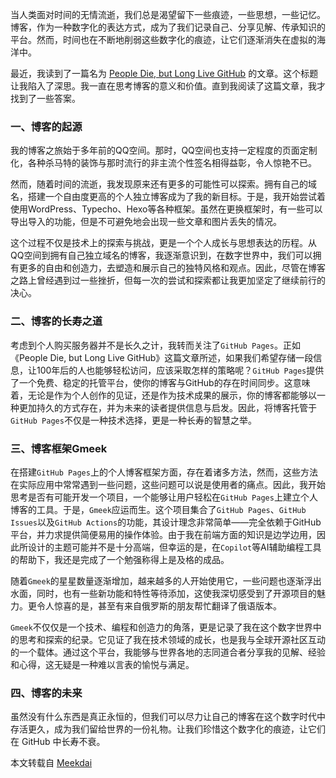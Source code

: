 当人类面对时间的无情流逝，我们总是渴望留下一些痕迹，一些思想，一些记忆。博客，作为一种数字化的表达方式，成为了我们记录自己、分享见解、传承知识的平台。然而，时间也在不断地削弱这些数字化的痕迹，让它们逐渐消失在虚拟的海洋中。

最近，我读到了一篇名为 [People Die, but Long Live GitHub](https://laike9m.com/blog/people-die-but-long-live-github,122/) 的文章。这个标题让我陷入了深思。我一直在思考博客的意义和价值。直到我阅读了这篇文章，我才找到了一些答案。

### 一、博客的起源

我的博客之旅始于多年前的QQ空间。那时，QQ空间也支持一定程度的页面定制化，各种杀马特的装饰与那时流行的非主流个性签名相得益彰，令人惊艳不已。

然而，随着时间的流逝，我发现原来还有更多的可能性可以探索。拥有自己的域名，搭建一个自由度更高的个人独立博客成为了我的新目标。于是，我开始尝试着使用WordPress、Typecho、Hexo等各种框架。虽然在更换框架时，有一些可以导出导入的功能，但是不可避免地会出现一些文章和图片丢失的情况。

这个过程不仅是技术上的探索与挑战，更是一个个人成长与思想表达的历程。从QQ空间到拥有自己独立域名的博客，我逐渐意识到，在数字世界中，我们可以拥有更多的自由和创造力，去塑造和展示自己的独特风格和观点。因此，尽管在博客之路上曾经遇到过一些挫折，但每一次的尝试和探索都让我更加坚定了继续前行的决心。

### 二、博客的长寿之道

考虑到个人购买服务器并不是长久之计，我转而关注了`GitHub Pages`。正如《People Die, but Long Live GitHub》这篇文章所述，如果我们希望存储一段信息，让100年后的人也能够轻松访问，应该采取怎样的策略呢？`GitHub Pages`提供了一个免费、稳定的托管平台，使你的博客与GitHub的存在时间同步。这意味着，无论是作为个人创作的见证，还是作为技术成果的展示，你的博客都能够以一种更加持久的方式存在，并为未来的读者提供信息与启发。因此，将博客托管于`GitHub Pages`不仅是一种技术选择，更是一种长寿的智慧之举。

### 三、博客框架Gmeek

在搭建`GitHub Pages`上的个人博客框架方面，存在着诸多方法，然而，这些方法在实际应用中常常遇到一些问题，这些问题可以说是使用者的痛点。因此，我开始思考是否有可能开发一个项目，一个能够让用户轻松在`GitHub Pages`上建立个人博客的工具。于是，`Gmeek`应运而生。这个项目集合了`GitHub Pages`、`GitHub Issues`以及`GitHub Actions`的功能，其设计理念非常简单——完全依赖于GitHub平台，并力求提供简便易用的操作体验。由于我在前端方面的知识是边学边用，因此所设计的主题可能并不是十分高端，但幸运的是，在`Copilot`等AI辅助编程工具的帮助下，我还是完成了一个勉强称得上是及格的成品。

随着`Gmeek`的星星数量逐渐增加，越来越多的人开始使用它，一些问题也逐渐浮出水面，同时，也有一些新功能和特性等待添加，这使我深切感受到了开源项目的魅力。更令人惊喜的是，甚至有来自俄罗斯的朋友帮忙翻译了俄语版本。

`Gmeek`不仅仅是一个技术、编程和创造力的角落，更是记录了我在这个数字世界中的思考和探索的纪录。它见证了我在技术领域的成长，也是我与全球开源社区互动的一个载体。通过这个平台，我能够与世界各地的志同道合者分享我的见解、经验和心得，这无疑是一种难以言表的愉悦与满足。

### 四、博客的未来

虽然没有什么东西是真正永恒的，但我们可以尽力让自己的博客在这个数字时代中存活更久，成为我们留给世界的一份礼物。让我们珍惜这个数字化的痕迹，让它们在 GitHub 中长寿不衰。



本文转载自 [Meekdai](https://blog.meekdai.com/)
